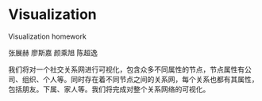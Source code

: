 # Visualization
Visualization homework

张展赫 廖斯嘉 颜乘旭 陈超逸

我们将对一个社交关系网进行可视化，包含众多不同属性的节点，节点属性有公司、组织、个人等。同时存在着不同节点之间的关系网，每个关系也都有其属性，包括朋友。下属、家人等。我们将完成对整个关系网络的可视化。
